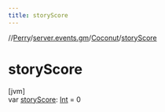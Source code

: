 ```yaml
---
title: storyScore
---
```

//[Perry](../../../index.html)/[server.events.gm](../index.html)/[Coconut](index.html)/[storyScore](story-score.html)



# storyScore



[jvm]\
var [storyScore](story-score.html): [Int](https://kotlinlang.org/api/latest/jvm/stdlib/kotlin/-int/index.html) = 0




